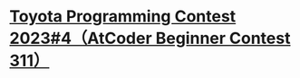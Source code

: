 # [Toyota Programming Contest 2023#4（AtCoder Beginner Contest 311）](https://atcoder.jp/contests/abc311)
